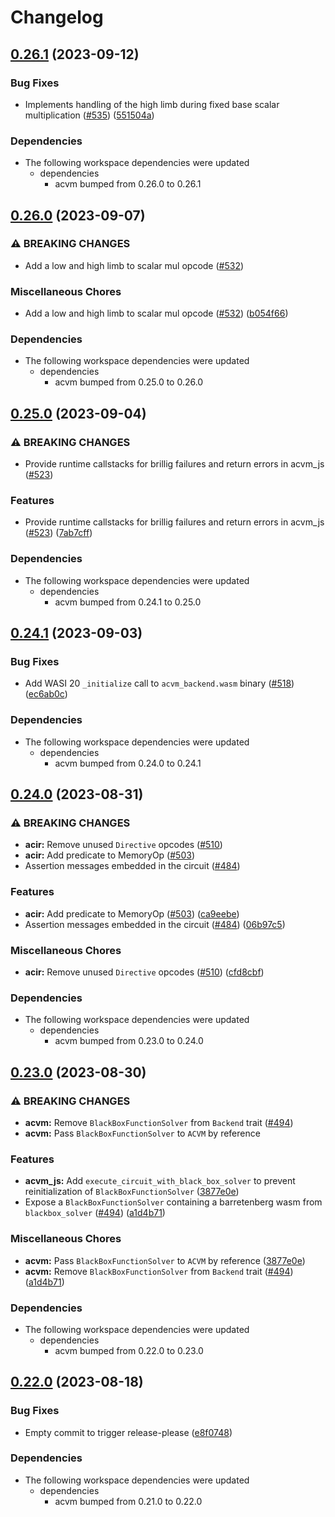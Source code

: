 # Changelog

## [0.26.1](https://github.com/noir-lang/acvm/compare/acvm_js-v0.26.0...acvm_js-v0.26.1) (2023-09-12)


### Bug Fixes

* Implements handling of the high limb during fixed base scalar multiplication ([#535](https://github.com/noir-lang/acvm/issues/535)) ([551504a](https://github.com/noir-lang/acvm/commit/551504aa572d3f9d56b5576d25ce1211296ee488))


### Dependencies

* The following workspace dependencies were updated
  * dependencies
    * acvm bumped from 0.26.0 to 0.26.1

## [0.26.0](https://github.com/noir-lang/acvm/compare/acvm_js-v0.25.0...acvm_js-v0.26.0) (2023-09-07)


### ⚠ BREAKING CHANGES

* Add a low and high limb to scalar mul opcode ([#532](https://github.com/noir-lang/acvm/issues/532))

### Miscellaneous Chores

* Add a low and high limb to scalar mul opcode ([#532](https://github.com/noir-lang/acvm/issues/532)) ([b054f66](https://github.com/noir-lang/acvm/commit/b054f66be9c73d4e02dbecdab80874a907f19242))


### Dependencies

* The following workspace dependencies were updated
  * dependencies
    * acvm bumped from 0.25.0 to 0.26.0

## [0.25.0](https://github.com/noir-lang/acvm/compare/acvm_js-v0.24.1...acvm_js-v0.25.0) (2023-09-04)


### ⚠ BREAKING CHANGES

* Provide runtime callstacks for brillig failures and return errors in acvm_js ([#523](https://github.com/noir-lang/acvm/issues/523))

### Features

* Provide runtime callstacks for brillig failures and return errors in acvm_js ([#523](https://github.com/noir-lang/acvm/issues/523)) ([7ab7cff](https://github.com/noir-lang/acvm/commit/7ab7cff48a9aba61a97fad2a759fc8e55740b098))


### Dependencies

* The following workspace dependencies were updated
  * dependencies
    * acvm bumped from 0.24.1 to 0.25.0

## [0.24.1](https://github.com/noir-lang/acvm/compare/acvm_js-v0.24.0...acvm_js-v0.24.1) (2023-09-03)


### Bug Fixes

* Add WASI 20 `_initialize` call to `acvm_backend.wasm` binary ([#518](https://github.com/noir-lang/acvm/issues/518)) ([ec6ab0c](https://github.com/noir-lang/acvm/commit/ec6ab0c6fb2753209abe1e03a449873e255ffd76))


### Dependencies

* The following workspace dependencies were updated
  * dependencies
    * acvm bumped from 0.24.0 to 0.24.1

## [0.24.0](https://github.com/noir-lang/acvm/compare/acvm_js-v0.23.0...acvm_js-v0.24.0) (2023-08-31)


### ⚠ BREAKING CHANGES

* **acir:** Remove unused `Directive` opcodes ([#510](https://github.com/noir-lang/acvm/issues/510))
* **acir:** Add predicate to MemoryOp ([#503](https://github.com/noir-lang/acvm/issues/503))
* Assertion messages embedded in the circuit ([#484](https://github.com/noir-lang/acvm/issues/484))

### Features

* **acir:** Add predicate to MemoryOp ([#503](https://github.com/noir-lang/acvm/issues/503)) ([ca9eebe](https://github.com/noir-lang/acvm/commit/ca9eebe34e61adabf97318c8ccaf60c8a424aafd))
* Assertion messages embedded in the circuit ([#484](https://github.com/noir-lang/acvm/issues/484)) ([06b97c5](https://github.com/noir-lang/acvm/commit/06b97c51041e16651cf8b2be8bc18214e276c6c9))


### Miscellaneous Chores

* **acir:** Remove unused `Directive` opcodes ([#510](https://github.com/noir-lang/acvm/issues/510)) ([cfd8cbf](https://github.com/noir-lang/acvm/commit/cfd8cbf58307511ac0cc9106c299695c2ca779de))


### Dependencies

* The following workspace dependencies were updated
  * dependencies
    * acvm bumped from 0.23.0 to 0.24.0

## [0.23.0](https://github.com/noir-lang/acvm/compare/acvm_js-v0.22.0...acvm_js-v0.23.0) (2023-08-30)


### ⚠ BREAKING CHANGES

* **acvm:** Remove `BlackBoxFunctionSolver` from `Backend` trait ([#494](https://github.com/noir-lang/acvm/issues/494))
* **acvm:** Pass `BlackBoxFunctionSolver` to `ACVM` by reference

### Features

* **acvm_js:** Add `execute_circuit_with_black_box_solver` to prevent reinitialization of `BlackBoxFunctionSolver` ([3877e0e](https://github.com/noir-lang/acvm/commit/3877e0e438a8d0e5545a4da7210767dec05c342f))
* Expose a `BlackBoxFunctionSolver` containing a barretenberg wasm from `blackbox_solver` ([#494](https://github.com/noir-lang/acvm/issues/494)) ([a1d4b71](https://github.com/noir-lang/acvm/commit/a1d4b71256dfbf1e883e770dd9c45479235aa860))


### Miscellaneous Chores

* **acvm:** Pass `BlackBoxFunctionSolver` to `ACVM` by reference ([3877e0e](https://github.com/noir-lang/acvm/commit/3877e0e438a8d0e5545a4da7210767dec05c342f))
* **acvm:** Remove `BlackBoxFunctionSolver` from `Backend` trait ([#494](https://github.com/noir-lang/acvm/issues/494)) ([a1d4b71](https://github.com/noir-lang/acvm/commit/a1d4b71256dfbf1e883e770dd9c45479235aa860))


### Dependencies

* The following workspace dependencies were updated
  * dependencies
    * acvm bumped from 0.22.0 to 0.23.0

## [0.22.0](https://github.com/noir-lang/acvm/compare/acvm_js-v0.21.0...acvm_js-v0.22.0) (2023-08-18)


### Bug Fixes

* Empty commit to trigger release-please ([e8f0748](https://github.com/noir-lang/acvm/commit/e8f0748042ef505d59ab63266d3c36c5358ee30d))


### Dependencies

* The following workspace dependencies were updated
  * dependencies
    * acvm bumped from 0.21.0 to 0.22.0
